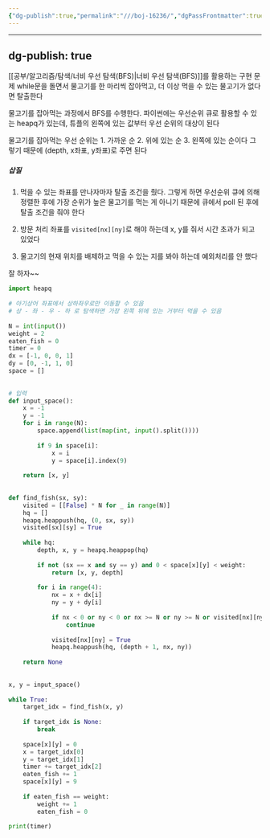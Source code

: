 ```yaml
---
{"dg-publish":true,"permalink":"///boj-16236/","dgPassFrontmatter":true}
---
```



---
dg-publish: true
---
[[공부/알고리즘/탐색/너비 우선 탐색(BFS)\|너비 우선 탐색(BFS)]]를 활용하는 구현 문제
while문을 돌면서 물고기를 한 마리씩 잡아먹고, 더 이상 먹을 수 있는 물고기가 없다면 탈출한다

물고기를 잡아먹는 과정에서 BFS를 수행한다. 파이썬에는 우선순위 큐로 활용할 수 있는 heapq가 있는데, 튜플의 왼쪽에 있는 값부터 우선 순위의 대상이 된다

물고기를 잡아먹는 우선 순위는 1. 가까운 순 2. 위에 있는 순 3. 왼쪽에 있는 순이다
그렇기 때문에 (depth, x좌표, y좌표)로 주면 된다

##### 삽질
1) 먹을 수 있는 좌표를 만나자마자 탈출 조건을 줬다. 그렇게 하면 우선순위 큐에 의해 정렬한 후에 가장 순위가 높은 물고기를 먹는 게 아니기 때문에 큐에서 poll 된 후에 탈출 조건을 줘야 한다

2) 방문 처리 좌표를 `visited[nx][ny]`로 해야 하는데 x, y를 줘서 시간 초과가 되고 있었다

3) 물고기의 현재 위치를 배제하고 먹을 수 있는 지를 봐야 하는데 예외처리를 안 했다

잘 하자~~

```python
import heapq  
  
# 아기상어 좌표에서 상하좌우로만 이동할 수 있음  
# 상 - 좌 - 우 - 하 로 탐색하면 가장 왼쪽 위에 있는 거부터 먹을 수 있음  
  
N = int(input())  
weight = 2  
eaten_fish = 0  
timer = 0  
dx = [-1, 0, 0, 1]  
dy = [0, -1, 1, 0]  
space = []  
  
  
# 입력  
def input_space():  
    x = -1  
    y = -1  
    for i in range(N):  
        space.append(list(map(int, input().split())))  
  
        if 9 in space[i]:  
            x = i  
            y = space[i].index(9)  
  
    return [x, y]  
  
  
def find_fish(sx, sy):  
    visited = [[False] * N for _ in range(N)]  
    hq = []  
    heapq.heappush(hq, (0, sx, sy))  
    visited[sx][sy] = True  
  
    while hq:  
        depth, x, y = heapq.heappop(hq)  
  
        if not (sx == x and sy == y) and 0 < space[x][y] < weight:  
            return [x, y, depth]  
  
        for i in range(4):  
            nx = x + dx[i]  
            ny = y + dy[i]  
  
            if nx < 0 or ny < 0 or nx >= N or ny >= N or visited[nx][ny] or space[nx][ny] > weight:  
                continue  
  
            visited[nx][ny] = True  
            heapq.heappush(hq, (depth + 1, nx, ny))  
  
    return None  
  
  
x, y = input_space()  
  
while True:  
    target_idx = find_fish(x, y)  
  
    if target_idx is None:  
        break  
  
    space[x][y] = 0  
    x = target_idx[0]  
    y = target_idx[1]  
    timer += target_idx[2]  
    eaten_fish += 1  
    space[x][y] = 9  
  
    if eaten_fish == weight:  
        weight += 1  
        eaten_fish = 0  
  
print(timer)
```